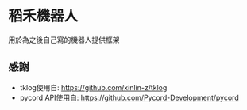 # 稻禾機器人
 
用於為之後自己寫的機器人提供框架

## 感謝

- tklog使用自: https://github.com/xinlin-z/tklog    
- pycord API使用自: https://github.com/Pycord-Development/pycord